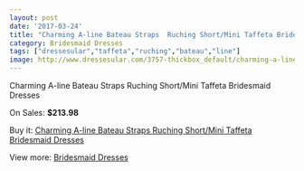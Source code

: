 ```yaml
---
layout: post
date: '2017-03-24'
title: "Charming A-line Bateau Straps  Ruching Short/Mini Taffeta Bridesmaid Dresses"
category: Bridesmaid Dresses
tags: ["dressesular","taffeta","ruching","bateau","line"]
image: http://www.dressesular.com/3757-thickbox_default/charming-a-line-bateau-straps-ruching-short-mini-taffeta-bridesmaid-dresses.jpg
---
```

Charming A-line Bateau Straps  Ruching Short/Mini Taffeta Bridesmaid Dresses

On Sales: **$213.98**
<a href="https://www.dressesular.com/bridesmaid-dresses/1460-charming-a-line-bateau-straps-ruching-short-mini-taffeta-bridesmaid-dresses.html"><amp-img layout="responsive" width="600" height="600" src="//www.dressesular.com/3757-thickbox_default/charming-a-line-bateau-straps-ruching-short-mini-taffeta-bridesmaid-dresses.jpg" alt="Charming A-line Bateau Straps  Ruching Short/Mini Taffeta Bridesmaid Dresses 0" /></a>

Buy it: [Charming A-line Bateau Straps  Ruching Short/Mini Taffeta Bridesmaid Dresses](https://www.dressesular.com/bridesmaid-dresses/1460-charming-a-line-bateau-straps-ruching-short-mini-taffeta-bridesmaid-dresses.html "Charming A-line Bateau Straps  Ruching Short/Mini Taffeta Bridesmaid Dresses")

View more: [Bridesmaid Dresses](https://www.dressesular.com/4-bridesmaid-dresses "Bridesmaid Dresses")